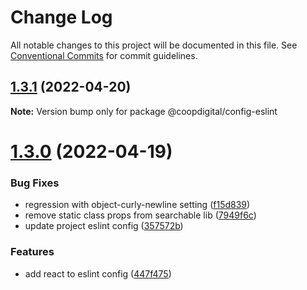 # Change Log

All notable changes to this project will be documented in this file.
See [Conventional Commits](https://conventionalcommits.org) for commit guidelines.

## [1.3.1](https://github.com/coopdigital/coop-frontend/compare/@coopdigital/config-eslint@1.3.0...@coopdigital/config-eslint@1.3.1) (2022-04-20)

**Note:** Version bump only for package @coopdigital/config-eslint





# [1.3.0](https://github.com/coopdigital/coop-frontend/compare/@coopdigital/config-eslint@1.2.2...@coopdigital/config-eslint@1.3.0) (2022-04-19)


### Bug Fixes

* regression with object-curly-newline setting ([f15d839](https://github.com/coopdigital/coop-frontend/commit/f15d839e9b1b51496be17afe364e31f8179955f5))
* remove static class props from searchable lib ([7949f6c](https://github.com/coopdigital/coop-frontend/commit/7949f6c65407124347ec8c9679aff754dba35cab))
* update project eslint config ([357572b](https://github.com/coopdigital/coop-frontend/commit/357572b4316b2760a6243d40a13fd04a32e8aae8))


### Features

* add react to eslint config ([447f475](https://github.com/coopdigital/coop-frontend/commit/447f475478965741ef6de29d9caafef03cb4efd4))
